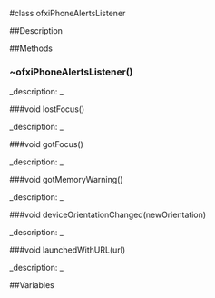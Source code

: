 #class ofxiPhoneAlertsListener


##Description












##Methods



### ~ofxiPhoneAlertsListener()

<!--
_syntax: ~ofxiPhoneAlertsListener()_
_name: ~ofxiPhoneAlertsListener_
_returns: _
_returns_description: _
_parameters: _
_access: public_
_version_started: 007_
_version_deprecated: _
_summary: _
_constant: False_
_static: no_
_visible: True_
_advanced: False_
-->

_description: _














<!----------------------------------------------------------------------------->

###void lostFocus()

<!--
_syntax: lostFocus()_
_name: lostFocus_
_returns: void_
_returns_description: _
_parameters: _
_access: public_
_version_started: 007_
_version_deprecated: _
_summary: _
_constant: False_
_static: no_
_visible: True_
_advanced: False_
-->

_description: _














<!----------------------------------------------------------------------------->

###void gotFocus()

<!--
_syntax: gotFocus()_
_name: gotFocus_
_returns: void_
_returns_description: _
_parameters: _
_access: public_
_version_started: 007_
_version_deprecated: _
_summary: _
_constant: False_
_static: no_
_visible: True_
_advanced: False_
-->

_description: _














<!----------------------------------------------------------------------------->

###void gotMemoryWarning()

<!--
_syntax: gotMemoryWarning()_
_name: gotMemoryWarning_
_returns: void_
_returns_description: _
_parameters: _
_access: public_
_version_started: 007_
_version_deprecated: _
_summary: _
_constant: False_
_static: no_
_visible: True_
_advanced: False_
-->

_description: _














<!----------------------------------------------------------------------------->

###void deviceOrientationChanged(newOrientation)

<!--
_syntax: deviceOrientationChanged(newOrientation)_
_name: deviceOrientationChanged_
_returns: void_
_returns_description: _
_parameters: int newOrientation_
_access: public_
_version_started: 007_
_version_deprecated: _
_summary: _
_constant: False_
_static: no_
_visible: True_
_advanced: False_
-->

_description: _














<!----------------------------------------------------------------------------->

###void launchedWithURL(url)

<!--
_syntax: launchedWithURL(url)_
_name: launchedWithURL_
_returns: void_
_returns_description: _
_parameters: string url_
_access: public_
_version_started: 007_
_version_deprecated: _
_summary: _
_constant: False_
_static: no_
_visible: True_
_advanced: False_
-->

_description: _














<!----------------------------------------------------------------------------->

##Variables



